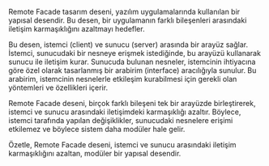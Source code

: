 Remote Facade tasarım deseni, yazılım uygulamalarında kullanılan bir yapısal desendir. Bu desen, bir uygulamanın farklı bileşenleri arasındaki iletişim karmaşıklığını azaltmayı hedefler.

Bu desen, istemci (client) ve sunucu (server) arasında bir arayüz sağlar. İstemci, sunucudaki bir nesneye erişmek istediğinde, bu arayüzü kullanarak sunucu ile iletişim kurar. Sunucuda bulunan nesneler, istemcinin ihtiyacına göre özel olarak tasarlanmış bir arabirim (interface) aracılığıyla sunulur. Bu arabirim, istemcinin nesnelerle etkileşim kurabilmesi için gerekli olan yöntemleri ve özellikleri içerir.

Remote Facade deseni, birçok farklı bileşeni tek bir arayüzde birleştirerek, istemci ve sunucu arasındaki iletişimdeki karmaşıklığı azaltır. Böylece, istemci tarafında yapılan değişiklikler, sunucudaki nesnelere erişimi etkilemez ve böylece sistem daha modüler hale gelir.

Özetle, Remote Facade deseni, istemci ve sunucu arasındaki iletişim karmaşıklığını azaltan, modüler bir yapısal desendir.
